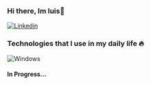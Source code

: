 ### Hi there, Im luis👋

[![Linkedin](https://img.shields.io/badge/LinkedIn-0077B5?style=for-the-badge&logo=linkedin&logoColor=white)](https://www.linkedin.com/in/luis-felipe-dos-santos-b57606245/)



### Technologies that I use in my daily life 🔥
![Windows](https://img.shields.io/badge/Windows-0078D6?style=for-the-badge&logo=windows&logoColor=white)

#### In Progress...
